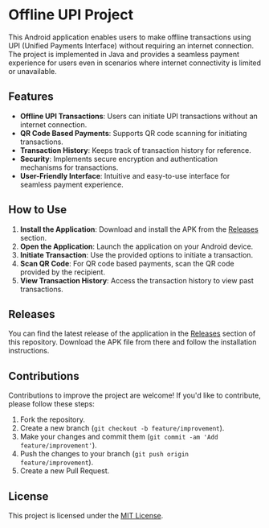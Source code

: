 # Offline UPI Project

This Android application enables users to make offline transactions using UPI (Unified Payments Interface) without requiring an internet connection. The project is implemented in Java and provides a seamless payment experience for users even in scenarios where internet connectivity is limited or unavailable.

## Features

- **Offline UPI Transactions**: Users can initiate UPI transactions without an internet connection.
- **QR Code Based Payments**: Supports QR code scanning for initiating transactions.
- **Transaction History**: Keeps track of transaction history for reference.
- **Security**: Implements secure encryption and authentication mechanisms for transactions.
- **User-Friendly Interface**: Intuitive and easy-to-use interface for seamless payment experience.

## How to Use

1. **Install the Application**: Download and install the APK from the [Releases]([https://github.com/sahil-ingle/Offline-UPI/releases/tag/1.0-beta]) section.
2. **Open the Application**: Launch the application on your Android device.
3. **Initiate Transaction**: Use the provided options to initiate a transaction.
4. **Scan QR Code**: For QR code based payments, scan the QR code provided by the recipient.
5. **View Transaction History**: Access the transaction history to view past transactions.

## Releases

You can find the latest release of the application in the [Releases]([https://github.com/sahil-ingle/Offline-UPI/releases/tag/1.0-beta]) section of this repository. Download the APK file from there and follow the installation instructions.

## Contributions

Contributions to improve the project are welcome! If you'd like to contribute, please follow these steps:

1. Fork the repository.
2. Create a new branch (`git checkout -b feature/improvement`).
3. Make your changes and commit them (`git commit -am 'Add feature/improvement'`).
4. Push the changes to your branch (`git push origin feature/improvement`).
5. Create a new Pull Request.

## License

This project is licensed under the [MIT License](link_to_license).

